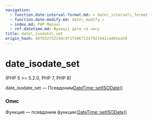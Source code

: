 ```yaml
---
navigation:
  - function.date-interval-format.md: « date\_interval\_format
  - function.date-modify.md: date\_modify »
  - index.md: PHP Manual
  - ref.datetime.md: Функції дати та часу
title: date\_isodate\_set
origin_hash: ddf652f5224dc9f1fa9671347921941ca401ea50
---
```

# date\_isodate\_set

(PHP 5 >= 5.2.0, PHP 7, PHP 8)

date\_isodate\_set — Псевдоним[DateTime::setISODate()](datetime.setisodate.md)

### Опис

Функция — псевдоним функции:[DateTime::setISODate()](datetime.setisodate.md)
